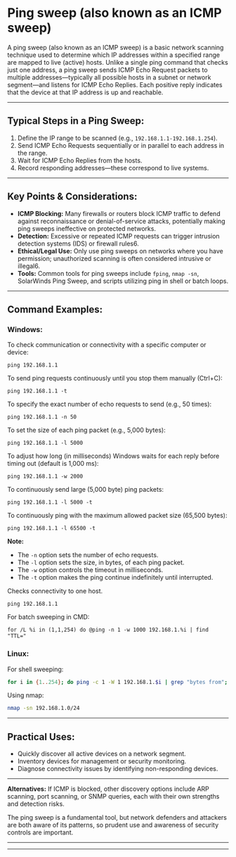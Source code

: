 # Ping sweep (also known as an ICMP sweep)

A ping sweep (also known as an ICMP sweep) is a basic network scanning technique used to determine which IP addresses within a specified range are mapped to live (active) hosts. Unlike a single ping command that checks just one address, a ping sweep sends ICMP Echo Request packets to multiple addresses—typically all possible hosts in a subnet or network segment—and listens for ICMP Echo Replies. Each positive reply indicates that the device at that IP address is up and reachable.

---

## Typical Steps in a Ping Sweep:

1.  Define the IP range to be scanned (e.g., `192.168.1.1-192.168.1.254`).
2.  Send ICMP Echo Requests sequentially or in parallel to each address in the range.
3.  Wait for ICMP Echo Replies from the hosts.
4.  Record responding addresses—these correspond to live systems.

---

## Key Points & Considerations:

*   **ICMP Blocking:** Many firewalls or routers block ICMP traffic to defend against reconnaissance or denial-of-service attacks, potentially making ping sweeps ineffective on protected networks.
*   **Detection:** Excessive or repeated ICMP requests can trigger intrusion detection systems (IDS) or firewall rules6.
*   **Ethical/Legal Use:** Only use ping sweeps on networks where you have permission; unauthorized scanning is often considered intrusive or illegal6.
*   **Tools:** Common tools for ping sweeps include `fping`, `nmap -sn`, SolarWinds Ping Sweep, and scripts utilizing ping in shell or batch loops.

---
## Command Examples:

### **Windows:**

To check communication or connectivity with a specific computer or device:
```
ping 192.168.1.1
```

To send ping requests continuously until you stop them manually (Ctrl+C):
```
ping 192.168.1.1 -t
```

To specify the exact number of echo requests to send (e.g., 50 times):
```
ping 192.168.1.1 -n 50
```

To set the size of each ping packet (e.g., 5,000 bytes):
```
ping 192.168.1.1 -l 5000
```

To adjust how long (in milliseconds) Windows waits for each reply before timing out (default is 1,000 ms):
```
ping 192.168.1.1 -w 2000
```

To continuously send large (5,000 byte) ping packets:
```
ping 192.168.1.1 -l 5000 -t
```

To continuously ping with the maximum allowed packet size (65,500 bytes):
```
ping 192.168.1.1 -l 65500 -t
```

**Note:**
- The `-n` option sets the number of echo requests.
- The `-l` option sets the size, in bytes, of each ping packet.
- The `-w` option controls the timeout in milliseconds.
- The `-t` option makes the ping continue indefinitely until interrupted.

Checks connectivity to one host.
```
ping 192.168.1.1
```

For batch sweeping in CMD:
```batch
for /L %i in (1,1,254) do @ping -n 1 -w 1000 192.168.1.%i | find "TTL="
```

### **Linux:**

For shell sweeping:
```bash
for i in {1..254}; do ping -c 1 -W 1 192.168.1.$i | grep "bytes from"; done
```

Using nmap:
```bash
nmap -sn 192.168.1.0/24
```

---

## Practical Uses:

*   Quickly discover all active devices on a network segment.
*   Inventory devices for management or security monitoring.
*   Diagnose connectivity issues by identifying non-responding devices.

---

**Alternatives:** If ICMP is blocked, other discovery options include ARP scanning, port scanning, or SNMP queries, each with their own strengths and detection risks.

The ping sweep is a fundamental tool, but network defenders and attackers are both aware of its patterns, so prudent use and awareness of security controls are important.

---
---
